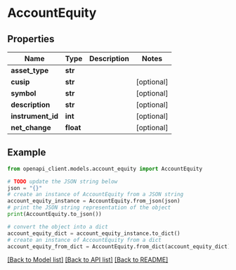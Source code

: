 # AccountEquity


## Properties

Name | Type | Description | Notes
------------ | ------------- | ------------- | -------------
**asset_type** | **str** |  | 
**cusip** | **str** |  | [optional] 
**symbol** | **str** |  | [optional] 
**description** | **str** |  | [optional] 
**instrument_id** | **int** |  | [optional] 
**net_change** | **float** |  | [optional] 

## Example

```python
from openapi_client.models.account_equity import AccountEquity

# TODO update the JSON string below
json = "{}"
# create an instance of AccountEquity from a JSON string
account_equity_instance = AccountEquity.from_json(json)
# print the JSON string representation of the object
print(AccountEquity.to_json())

# convert the object into a dict
account_equity_dict = account_equity_instance.to_dict()
# create an instance of AccountEquity from a dict
account_equity_from_dict = AccountEquity.from_dict(account_equity_dict)
```
[[Back to Model list]](../README.md#documentation-for-models) [[Back to API list]](../README.md#documentation-for-api-endpoints) [[Back to README]](../README.md)


